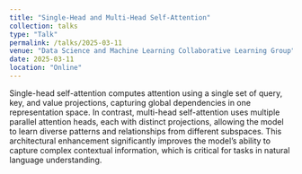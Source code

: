 ```yaml
---
title: "Single-Head and Multi-Head Self-Attention"
collection: talks
type: "Talk"
permalink: /talks/2025-03-11
venue: "Data Science and Machine Learning Collaborative Learning Group"
date: 2025-03-11
location: "Online"
---
```

Single-head self-attention computes attention using a single set of query, key, and value projections, capturing global dependencies in one representation space. In contrast, multi-head self-attention uses multiple parallel attention heads, each with distinct projections, allowing the model to learn diverse patterns and relationships from different subspaces. This architectural enhancement significantly improves the model’s ability to capture complex contextual information, which is critical for tasks in natural language understanding.